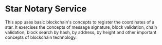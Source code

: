 # Star Notary Service

This app uses basic blockchain's concepts to register the coordinates of a star. It exercises the concepts of message signature, block validation, chain validation, block search by hash, by address, by height and other important concepts of blockchain technology.
